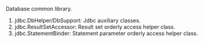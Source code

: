 Database common library.

1. jdbc.DbHelper/DbSupport: Jdbc auxiliary classes.
2. jdbc.ResultSetAccessor: Result set orderly access helper class.
3. jdbc.StatementBinder: Statement parameter orderly access helper class.
